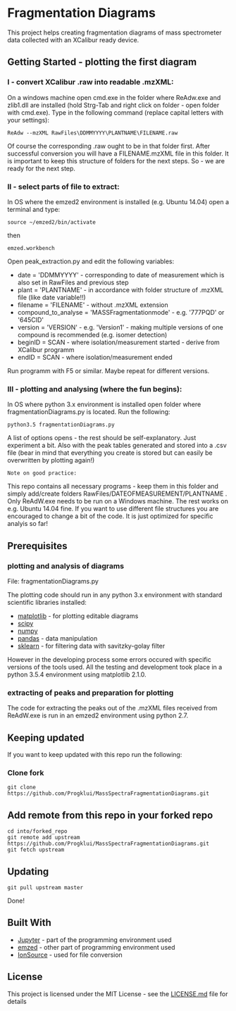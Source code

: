 # Fragmentation Diagrams

This project helps creating fragmentation diagrams of mass spectrometer data collected with an XCalibur ready device.

## Getting Started - plotting the first diagram

### I - convert XCalibur .raw into readable .mzXML:

On a windows machine open cmd.exe in the folder where ReAdw.exe and zlib1.dll are installed (hold Strg-Tab and right click on folder - open folder with cmd.exe). Type in the following command (replace capital letters with your settings):

```
ReAdw --mzXML RawFiles\DDMMYYYY\PLANTNAME\FILENAME.raw
```

Of course the corresponding .raw ought to be in that folder first. After successful conversion you will have a FILENAME.mzXML file in this folder. It is important to keep this structure of folders for the next steps. So - we are ready for the next step.

### II - select parts of file to extract:

In OS where the emzed2 environment is installed (e.g. Ubuntu 14.04) open a terminal and type:

```
source ~/emzed2/bin/activate
```
then
```
emzed.workbench
```

Open peak_extraction.py and edit the following variables:

* date = 'DDMMYYYY' - corresponding to date of measurement which is also set in RawFiles and previous step
* plant = 'PLANTNAME' - in accordance with folder structure of .mzXML file (like date variable!!)
* filename = 'FILENAME' - without .mzXML extension
* compound_to_analyse = 'MASSFragmentationmode' - e.g. '777PQD' or '645CID'
* version = 'VERSION' - e.g. 'Version1' - making multiple versions of one compound is recommended (e.g. isomer detection)
* beginID = SCAN - where isolation/measurement started - derive from XCalibur programm
* endID = SCAN - where isolation/measurement ended

Run programm with F5 or similar. Maybe repeat for different versions.

### III - plotting and analysing (where the fun begins):

In OS where python 3.x environment is installed open folder where fragmentationDiagrams.py is located. Run the following:

```
python3.5 fragmentationDiagrams.py
```

A list of options opens - the rest should be self-explanatory. Just experiment a bit. Also with the peak tables generated and stored into a .csv file (bear in mind that everything you create is stored but can easily be overwritten by plotting again!)

```
Note on good practice: 
```
This repo contains all necessary programs - keep them in this folder and simply add/create folders RawFiles/DATEOFMEASUREMENT/PLANTNAME . Only ReAdW.exe needs to be run on a Windows machine. The rest works on e.g. Ubuntu 14.04 fine. If you want to use different file structures you are encouraged to change a bit of the code. It is just optimized for specific analyis so far!

## Prerequisites

### plotting and analysis of diagrams 

File: fragmentationDiagrams.py

The plotting code should run in any python 3.x environment with standard scientific libraries installed:

* [matplotlib](https://matplotlib.org/users/installing.html) - for plotting editable diagrams
* [scipy](https://www.scipy.org/)
* [numpy](http://www.numpy.org/)
* [pandas](https://pandas.pydata.org/) - data manipulation
* [sklearn](http://scikit-learn.org/) - for filtering data with savitzky-golay filter

However in the developing process some errors occured with specific versions of the tools used. All the testing and development took place in a python 3.5.4 environment using matplotlib 2.1.0. 

### extracting of peaks and preparation for plotting

The code for extracting the peaks out of the .mzXML files received from ReAdW.exe is run in an emzed2 environment using python 2.7.

## Keeping updated

If you want to keep updated with this repo run the following:

### Clone fork

```
git clone https://github.com/Progklui/MassSpectraFragmentationDiagrams.git
```

## Add remote from this repo in your forked repo
 
```
cd into/forked_repo
git remote add upstream https://github.com/Progklui/MassSpectraFragmentationDiagrams.git
git fetch upstream
```

## Updating

```
git pull upstream master
```

Done!

## Built With

* [Jupyter](http://jupyter.org/) - part of the programming environment used
* [emzed](http://emzed.ethz.ch/) - other part of programming environment used
* [IonSource](http://www.ionsource.com/functional_reviews/readw/t2x_update_readw.htm) - used for file conversion

## License

This project is licensed under the MIT License - see the [LICENSE.md](LICENSE.md) file for details


